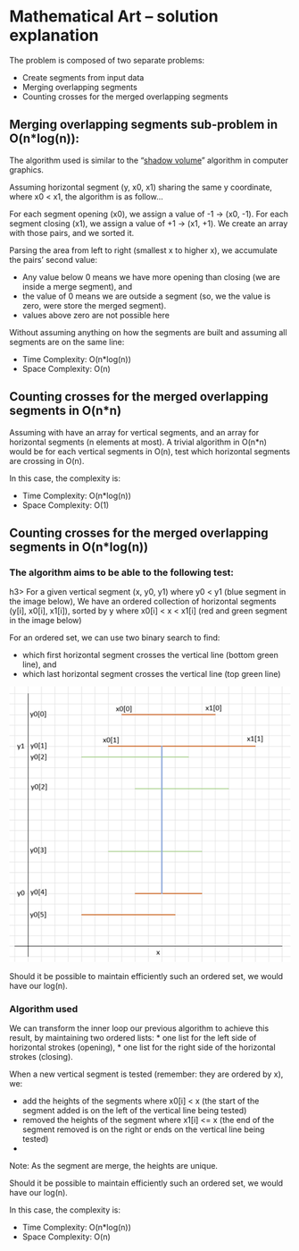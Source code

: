 # Mathematical Art – solution explanation

The problem is composed of two separate problems:
* Create segments from input data
* Merging overlapping segments
* Counting crosses for the merged overlapping segments

## Merging overlapping segments sub-problem in O(n*log(n)):
The algorithm used is similar to the “<a href="https://en.wikipedia.org/wiki/Shadow_volume">shadow volume</a>” algorithm in computer graphics.

Assuming horizontal segment (y, x0, x1) sharing the same y coordinate, where x0 < x1, the algorithm is as follow...

For each segment opening (x0), we assign a value of -1 -> (x0, -1).
For each segment closing (x1), we assign a value of +1 -> (x1, +1).
We create an array with those pairs, and we sorted it.

Parsing the area from left to right (smallest x to higher x), we accumulate the pairs’ second value:
* Any value below 0 means we have more opening than closing (we are inside a merge segment), and
* the value of 0 means we are outside a segment (so, we the value is zero, were store the merged segment).
* values above zero are not possible here

Without assuming anything on how the segments are built and assuming all segments are on the same line:
* Time Complexity: O(n*log(n))
* Space Complexity: O(n)

## Counting crosses for the merged overlapping segments in O(n*n)
Assuming with have an array for vertical segments, and an array for horizontal segments (n elements at most).
A trivial algorithm in O(n*n) would be for each vertical segments in O(n), test which horizontal segments are crossing in O(n).


In this case, the complexity is:
* Time Complexity: O(n*log(n))
* Space Complexity: O(1)

## Counting crosses for the merged overlapping segments in O(n*log(n))

<h3>The algorithm aims to be able to the following test:</h3>h3>
For a given vertical segment (x, y0, y1) where y0 < y1 (blue segment in the image below),
We have an ordered collection of horizontal segments (y[i], x0[i], x1[i]), sorted by y where x0[i] < x < x1[i] (red and green segment in the image below)

For an ordered set, we can use two binary search to find:
* which first horizontal segment crosses the vertical line (bottom green line), and
* which last horizontal segment crosses the vertical line (top green line)

![](./l4_mathematical_art1.png)

Should it be possible to maintain efficiently such an ordered set, we would have our log(n).

<h3>Algorithm used</h3>
We can transform the inner loop our previous algorithm to achieve this result, by maintaining two ordered lists:
* one list for the left side of horizontal strokes (opening),
* one list for the right side of the horizontal strokes (closing).

When a new vertical segment is tested (remember: they are ordered by x), we:
* add the heights of the segments where x0[i] < x (the start of the segment added is on the left of the vertical line being tested)
* removed the heights of the segment where x1[i] <= x (the end of the segment removed is on the right or ends on the vertical line being tested)
* 
Note: As the segment are merge, the heights are unique.

Should it be possible to maintain efficiently such an ordered set, we would have our log(n).

In this case, the complexity is:
* Time Complexity: O(n*log(n))
* Space Complexity: O(n)
